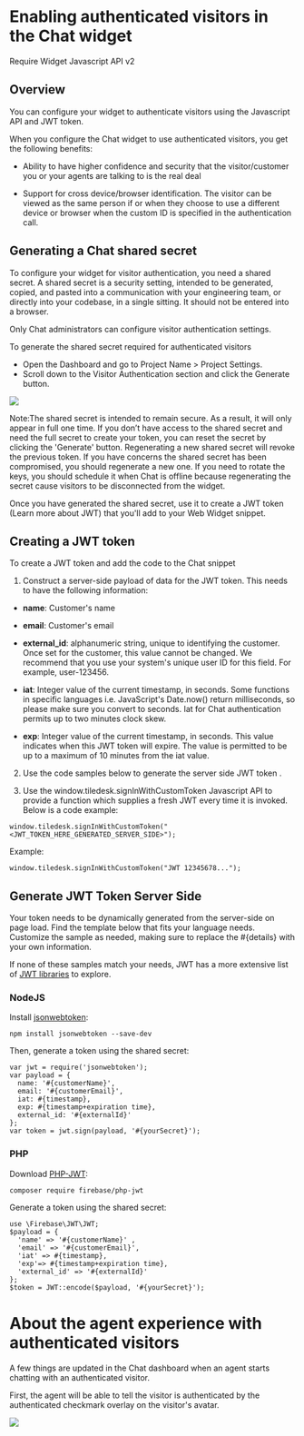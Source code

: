 # Enabling authenticated visitors in the Chat widget

Require Widget Javascript API v2

## Overview

You can configure your widget to authenticate visitors using the Javascript API and JWT token.

When you configure the Chat widget to use authenticated visitors, you get the following benefits:

* Ability to have higher confidence and security that the visitor/customer you or your agents are talking to is the real deal

* Support for cross device/browser identification. The visitor can be viewed as the same person if or when they choose to use a different device or browser when the custom ID is specified in the authentication call.

## Generating a Chat shared secret

To configure your widget for visitor authentication, you need a shared secret. A shared secret is a security setting, intended to be generated, copied, and pasted into a communication with your engineering team, or directly into your codebase, in a single sitting. It should not be entered into a browser.

Only Chat administrators can configure visitor authentication settings.

To generate the shared secret required for authenticated visitors

* Open the Dashboard and go to Project Name > Project Settings.
* Scroll down to the Visitor Authentication section and click the Generate button.

<img src="https://raw.githubusercontent.com/Tiledesk/tiledesk-docs/master/docs/tiledesk-project-settings.png"/>

Note:The shared secret is intended to remain secure. As a result, it will only appear in full one time. If you don’t have access to the shared secret and need the full secret to create your token, you can reset the secret by clicking the 'Generate' button.
Regenerating a new shared secret will revoke the previous token. If you have concerns the shared secret has been compromised, you should regenerate a new one. If you need to rotate the keys, you should schedule it when Chat is offline because regenerating the secret cause visitors to be disconnected from the widget.

Once you have generated the shared secret, use it to create a JWT token (Learn more about JWT) that you'll add to your Web Widget snippet.

## Creating a JWT token

To create a JWT token and add the code to the Chat  snippet

1) Construct a server-side payload of data for the JWT token. This needs to have the following information:

* **name**: Customer's name

* **email**: Customer's email

* **external_id**: alphanumeric string, unique to identifying the customer. Once set for the customer, this value cannot be changed. We recommend that you use your system's unique user ID for this field. For example, user-123456. 

* **iat**: Integer value of the current timestamp, in seconds. Some functions in specific languages i.e. JavaScript's Date.now() return milliseconds, so please make sure you convert to seconds. Iat for Chat authentication permits up to two minutes clock skew.

* **exp**: Integer value of the current timestamp, in seconds. This value indicates when this JWT token will expire. The value is permitted to be up to a maximum of 10 minutes from the iat value.

2) Use the code samples below to generate the server side JWT token .

3) Use the window.tiledesk.signInWithCustomToken Javascript API to provide a function which supplies a fresh JWT every time it is invoked. Below is a code example:

```
window.tiledesk.signInWithCustomToken("<JWT_TOKEN_HERE_GENERATED_SERVER_SIDE>");
```

Example:

```
window.tiledesk.signInWithCustomToken("JWT 12345678...");
```

## Generate JWT Token Server Side

Your token needs to be dynamically generated from the server-side on page load. Find the template below that fits your language needs. Customize the sample as needed, making sure to replace the #{details} with your own information.

If none of these samples match your needs, JWT has a more extensive list of [JWT libraries](https://jwt.io/#libraries-io) to explore.

### NodeJS

Install [jsonwebtoken](https://github.com/auth0/node-jsonwebtoken):

```
npm install jsonwebtoken --save-dev
```

Then, generate a token using the shared secret:

```
var jwt = require('jsonwebtoken'); 
var payload = {
  name: '#{customerName}',
  email: '#{customerEmail}',
  iat: #{timestamp},
  exp: #{timestamp+expiration time},
  external_id: '#{externalId}'
};
var token = jwt.sign(payload, '#{yourSecret}');
```

### PHP
Download [PHP-JWT](https://github.com/firebase/php-jwt):

```
composer require firebase/php-jwt
```

Generate a token using the shared secret:

```
use \Firebase\JWT\JWT;
$payload = {
  'name' => '#{customerName}' ,
  'email' => '#{customerEmail}',
  'iat' => #{timestamp},
  'exp'=> #{timestamp+expiration time},
  'external_id' => '#{externalId}'
};
$token = JWT::encode($payload, '#{yourSecret}');
```

# About the agent experience with authenticated visitors

A few things are updated in the Chat dashboard when an agent starts chatting with an authenticated visitor.

First, the agent will be able to tell the visitor is authenticated by the authenticated checkmark overlay on the visitor's avatar.

<img src="https://raw.githubusercontent.com/Tiledesk/tiledesk-docs/master/docs/authuser.png"/>

